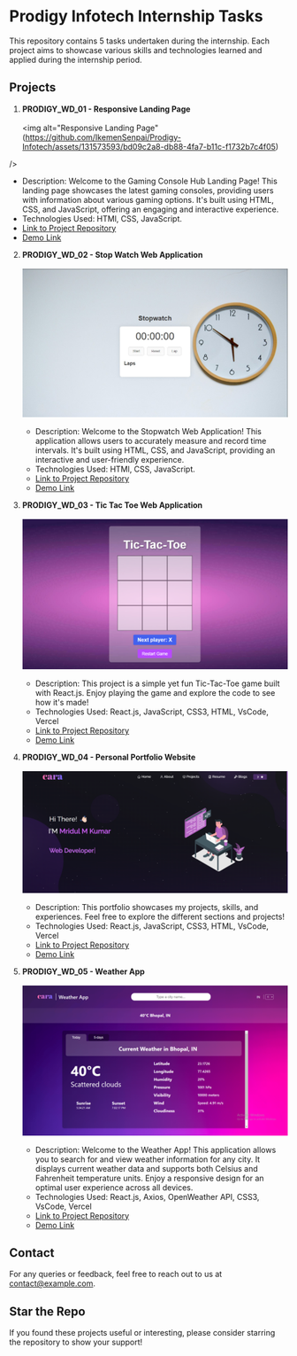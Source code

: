 # Prodigy Infotech Internship Tasks
 This repository contains 5 tasks undertaken during the internship. Each project aims to showcase various skills and technologies learned and applied during the internship period.

## Projects

1. **PRODIGY_WD_01 - Responsive Landing Page**
   </br></br>
   <img alt="Responsive Landing Page" (https://github.com/IkemenSenpai/Prodigy-Infotech/assets/131573593/bd09c2a8-db88-4fa7-b11c-f1732b7c4f05)

 />
   - Description: Welcome to the Gaming Console Hub Landing Page! This landing page showcases the latest gaming consoles, providing users with information about various gaming options. It's built using HTML, CSS, and JavaScript, offering an engaging and interactive experience.
   - Technologies Used: HTMl, CSS, JavaScript.
   - [Link to Project Repository](https://github.com/mridul0703/Prodigy-Infotech/tree/main/PRODIGY_WD_01)
   - [Demo Link](https://landing-page-mridul.vercel.app/)

2. **PRODIGY_WD_02 - Stop Watch Web Application**
   </br></br>
   <img alt="Stop Watch Web Application" src="https://github.com/mridul0703/Prodigy-Infotech/blob/main/PRODIGY_WD_02/readme-bg.jpg" />
   - Description: Welcome to the Stopwatch Web Application! This application allows users to accurately measure and record time intervals. It's built using HTML, CSS, and JavaScript, providing an interactive and user-friendly experience.
   - Technologies Used: HTMl, CSS, JavaScript.
   - [Link to Project Repository](https://github.com/mridul0703/Prodigy-Infotech/tree/main/PRODIGY_WD_02)
   - [Demo Link](https://stop-watch-mridul.vercel.app/)

3. **PRODIGY_WD_03 - Tic Tac Toe Web Application**
  </br></br>
   <img alt="Tic Tac Toe Web Application" src="https://github.com/mridul0703/Prodigy-Infotech/blob/main/PRODIGY_WD_03/Images/demo.png" />
   - Description: This project is a simple yet fun Tic-Tac-Toe game built with React.js. Enjoy playing the game and explore the code to see how it's made!
   - Technologies Used: React.js, JavaScript, CSS3, HTML, VsCode, Vercel
   - [Link to Project Repository](https://github.com/mridul0703/Prodigy-Infotech/tree/main/PRODIGY_WD_03)
   - [Demo Link](https://tic-tac-toc-mridul.vercel.app/)

4. **PRODIGY_WD_04 - Personal Portfolio Website**
   </br></br>
   <img alt="Personal Portfolio Website" src="https://github.com/mridul0703/Prodigy-Infotech/blob/main/PRODIGY_WD_04/Images/readme-img1.png" />
   - Description: This portfolio showcases my projects, skills, and experiences. Feel free to explore the different sections and projects!
   - Technologies Used: React.js, JavaScript, CSS3, HTML, VsCode, Vercel
   - [Link to Project Repository](https://github.com/mridul0703/Prodigy-Infotech/tree/main/PRODIGY_WD_04)
   - [Demo Link](https://mridul0703.vercel.app/)

5. **PRODIGY_WD_05 - Weather App**
    </br></br>
   <img alt="Weather App" src="https://github.com/mridul0703/Prodigy-Infotech/blob/main/PRODIGY_WD_05/src/images/demo-image.png" />
   - Description: Welcome to the Weather App! This application allows you to search for and view weather information for any city. It displays current weather data and supports both Celsius and Fahrenheit temperature units. Enjoy a responsive design for an optimal user experience across all devices.
   - Technologies Used: React.js, Axios, OpenWeather API, CSS3, VsCode, Vercel
   - [Link to Project Repository](https://github.com/mridul0703/Prodigy-Infotech/tree/main/PRODIGY_WD_05)
   - [Demo Link](https://mridul-weather-app.vercel.app/)

## Contact

For any queries or feedback, feel free to reach out to us at [contact@example.com](mailto:mridulmkumar07@gmail.com).

## Star the Repo

If you found these projects useful or interesting, please consider starring the repository to show your support!
